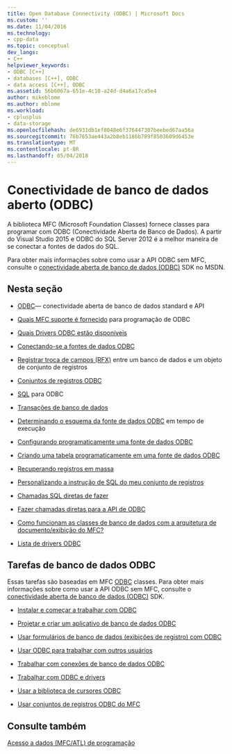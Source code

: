 ```yaml
---
title: Open Database Connectivity (ODBC) | Microsoft Docs
ms.custom: ''
ms.date: 11/04/2016
ms.technology:
- cpp-data
ms.topic: conceptual
dev_langs:
- C++
helpviewer_keywords:
- ODBC [C++]
- databases [C++], ODBC
- data access [C++], ODBC
ms.assetid: 56b6067a-651e-4c10-a24d-d4a6a17ca5e4
author: mikeblome
ms.author: mblome
ms.workload:
- cplusplus
- data-storage
ms.openlocfilehash: de6931db1ef8048e6f376447307beebed67aa56a
ms.sourcegitcommit: 76b7653ae443a2b8eb1186b789f8503609d6453e
ms.translationtype: MT
ms.contentlocale: pt-BR
ms.lasthandoff: 05/04/2018
---
```

# <a name="open-database-connectivity-odbc"></a>Conectividade de banco de dados aberto (ODBC)
A biblioteca MFC (Microsoft Foundation Classes) fornece classes para programar com ODBC (Conectividade Aberta de Banco de Dados). A partir do Visual Studio 2015 e ODBC do SQL Server 2012 é a melhor maneira de se conectar a fontes de dados do SQL.
  
 Para obter mais informações sobre como usar a API ODBC sem MFC, consulte o [conectividade aberta de banco de dados (ODBC)](https://msdn.microsoft.com/en-us/library/ms710252.aspx) SDK no MSDN.  
  
  
## <a name="in-this-section"></a>Nesta seção  
  
-   [ODBC](odbc-basics.md)— conectividade aberta de banco de dados standard e API  
  
-   [Quais MFC suporte é fornecido](odbc-and-mfc.md) para programação de ODBC  
  
-   [Quais Drivers ODBC estão disponíveis](odbc-driver-list.md)  
  
-   [Conectando-se a fontes de dados ODBC](data-source-managing-connections-odbc.md)  
  
-   [Registrar troca de campos (RFX)](record-field-exchange-rfx.md) entre um banco de dados e um objeto de conjunto de registros  
  
-   [Conjuntos de registros ODBC](recordset-odbc.md)  
  
-   [SQL](sql.md) para ODBC  
  
-   [Transações de banco de dados](transaction-odbc.md)  
  
-   [Determinando o esquema da fonte de dados ODBC](data-source-determining-the-schema-of-the-data-source-odbc.md) em tempo de execução  
  
-   [Configurando programaticamente uma fonte de dados ODBC](data-source-programmatically-configuring-an-odbc-data-source.md)  
  
-   [Criando uma tabela programaticamente em uma fonte de dados ODBC](data-source-programmatically-creating-a-table-in-an-odbc-data-source.md)  
  
-   [Recuperando registros em massa](recordset-fetching-records-in-bulk-odbc.md)  
  
-   [Personalizando a instrução de SQL do meu conjunto de registros](sql-customizing-your-recordsets-sql-statement-odbc.md)  
  
-   [Chamadas SQL diretas de fazer](sql-making-direct-sql-calls-odbc.md)  
  
-   [Fazer chamadas diretas para a API de ODBC](odbc-calling-odbc-api-functions-directly.md)  
  
-   [Como funcionam as classes de banco de dados com a arquitetura de documento/exibição do MFC?](working-with-documents-and-views.md)  
  
-   [Lista de drivers ODBC](odbc-driver-list.md)  
  
## <a name="odbc-database-tasks"></a>Tarefas de banco de dados ODBC  
 Essas tarefas são baseadas em MFC [ODBC](odbc-basics.md) classes. Para obter mais informações sobre como usar a API ODBC sem MFC, consulte o [conectividade aberta de banco de dados (ODBC)](https://msdn.microsoft.com/en-us/library/ms710252.aspx) SDK.  
  
-   [Instalar e começar a trabalhar com ODBC](installing-and-getting-started-with-odbc.md)  
  
-   [Projetar e criar um aplicativo de banco de dados ODBC](design-and-create-an-odbc-database-application.md)  
  
-   [Usar formulários de banco de dados (exibições de registro) com ODBC](use-database-forms-record-views-with-odbc.md)  
  
-   [Usar ODBC para trabalhar com outros usuários](use-odbc-to-work-with-other-users.md)  
  
-   [Trabalhar com conexões de banco de dados ODBC](work-with-odbc-database-connections.md)  
  
-   [Trabalhar com ODBC e drivers](work-with-odbc-and-drivers.md)  
  
-   [Usar a biblioteca de cursores ODBC](use-the-odbc-cursor-library.md)  
  
-   [Usar conjuntos de registros ODBC do MFC](use-mfc-odbc-recordsets.md)  
  
## <a name="see-also"></a>Consulte também  
 [Acesso a dados (MFC/ATL) de programação](../../data/data-access-programming-mfc-atl.md)